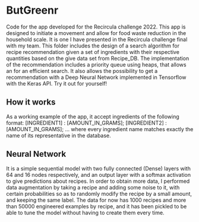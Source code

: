# ButGreenr
Code for the app developed for the Recircula challenge 2022.
This app is designed to initiate a movement and allow for food waste reduction in the household scale. It is one I have presented in the Recircula challenge final with my team.
This folder includes the design of a search algorithm for recipe recommendation given a set of ingredients with their respective quantities based on the give data set from Recipe_DB.
The implementation of the recommendation includes a priority queue using heaps, that allows an for an efficient search. 
It also allows the possibility to get a recommendation with a Deep Neural Network implemented in Tensorflow with the Keras API.
Try it out for yourself!

## How it works
As a working example of the app, it accept ingredients of the following format:
[INGREDIENT1] : [AMOUNT_IN_GRAMS]; [INGREDIENT2] : [AMOUNT_IN_GRAMS]; ...
where every ingredient name matches exactly the name of its representative in the database.

## Neural Network
It is a simple sequential model with two fully connected (Dense) layers with 64 and 16 nodes respectively, and an output layer with a softmax activation to give predictions about recipes. In order to obtain more data, I performed data augmentation by taking a recipe and adding some noise to it, with certain probabilities so as to randomly modify the recipe by a small amount, and keeping the same label. The data for now has 1000 recipes and more than 50000 engineered examples by recipe, and it has been pickled to be able to tune the model without having to create them every time. 

